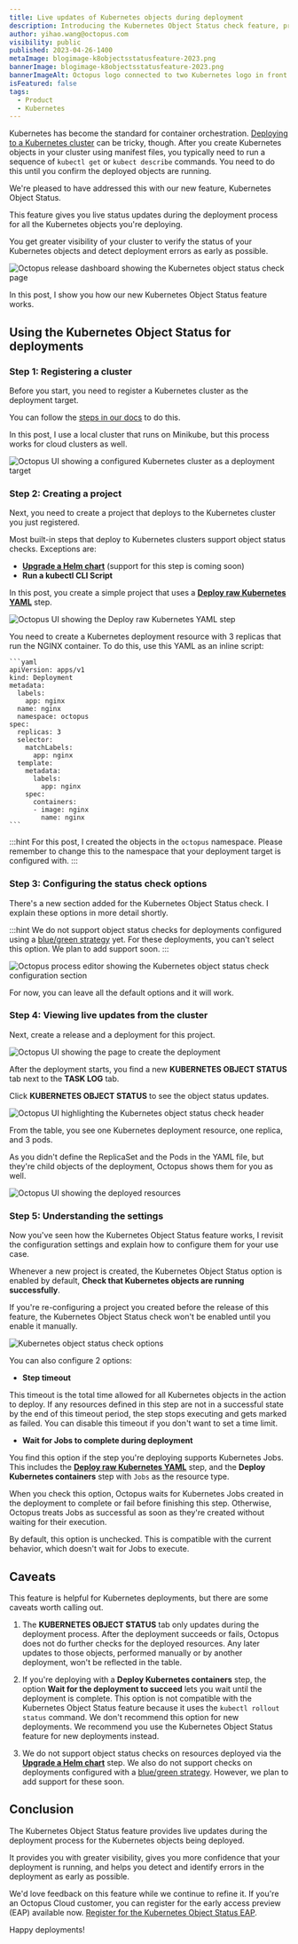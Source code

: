 ```yaml
---
title: Live updates of Kubernetes objects during deployment
description: Introducing the Kubernetes Object Status check feature, providing a live update of Kubernetes objects during deployment.
author: yihao.wang@octopus.com
visibility: public
published: 2023-04-26-1400
metaImage: blogimage-k8objectsstatusfeature-2023.png
bannerImage: blogimage-k8objectsstatusfeature-2023.png
bannerImageAlt: Octopus logo connected to two Kubernetes logo in front of a stylized Octopus dashboard
isFeatured: false
tags: 
  - Product
  - Kubernetes
---
```


Kubernetes has become the standard for container orchestration. [Deploying to a Kubernetes cluster](https://octopus.com/use-case/kubernetes) can be tricky, though. After you create Kubernetes objects in your cluster using manifest files, you typically need to run a sequence of `kubectl get` or `kubect describe` commands. You need to do this until you confirm the deployed objects are running.

We're pleased to have addressed this with our new feature, Kubernetes Object Status.

This feature gives you live status updates during the deployment process for all the Kubernetes objects you're deploying.

You get greater visibility of your cluster to verify the status of your Kubernetes objects and detect deployment errors as early as possible.

![Octopus release dashboard showing the Kubernetes object status check page](status-check-page.png)

In this post, I show you how our new Kubernetes Object Status feature works.

## Using the Kubernetes Object Status for deployments

### Step 1: Registering a cluster

Before you start, you need to register a Kubernetes cluster as the deployment target. 

You can follow the [steps in our docs](https://octopus.com/docs/infrastructure/deployment-targets/kubernetes-target) to do this.

In this post, I use a local cluster that runs on Minikube, but this process works for cloud clusters as well.

![Octopus UI showing a configured Kubernetes cluster as a deployment target](cluster-configuration.png)

### Step 2: Creating a project

Next, you need to create a project that deploys to the Kubernetes cluster you just registered.

Most built-in steps that deploy to Kubernetes clusters support object status checks. Exceptions are: 

- **[Upgrade a Helm chart](https://octopus.com/docs/deployments/kubernetes/helm-update)** (support for this step is coming soon) 
- **Run a kubectl CLI Script**

In this post, you create a simple project that uses a **[Deploy raw Kubernetes YAML](https://octopus.com/docs/deployments/kubernetes#raw-yaml-step)** step.

![Octopus UI showing the Deploy raw Kubernetes YAML step](raw-yaml-step.png)

You need to create a Kubernetes deployment resource with 3 replicas that run the NGINX container. To do this, use this YAML as an inline script:

    ```yaml
    apiVersion: apps/v1
    kind: Deployment
    metadata:
      labels:
        app: nginx
      name: nginx
      namespace: octopus
    spec:
      replicas: 3
      selector:
        matchLabels:
          app: nginx
      template:
        metadata:
          labels:
            app: nginx
        spec:
          containers:
          - image: nginx
            name: nginx
    ```
    
:::hint 
For this post, I created the objects in the `octopus` namespace. Please remember to change this to the namespace that your deployment target is configured with.
:::

### Step 3: Configuring the status check options

There's a new section added for the Kubernetes Object Status check. I explain these options in more detail shortly.

:::hint 
We do not support object status checks for deployments configured using a [blue/green strategy](https://octopus.com/docs/deployments/kubernetes/deploy-container#bluegreen-deployment-strategy) yet. For these deployments, you can't select this option. We plan to add support soon. 
:::

![Octopus process editor showing the Kubernetes object status check configuration section](kubernetes-object-status-check-configuration.png)

For now, you can leave all the default options and it will work.

### Step 4: Viewing live updates from the cluster

Next, create a release and a deployment for this project.

![Octopus UI showing the page to create the deployment](create-deployment.png)

After the deployment starts, you find a new **KUBERNETES OBJECT STATUS** tab next to the **TASK LOG** tab.

Click **KUBERNETES OBJECT STATUS** to see the object status updates.

![Octopus UI highlighting the Kubernetes object status check header](object-status-tab.png)

From the table, you see one Kubernetes deployment resource, one replica, and 3 pods.

As you didn't define the ReplicaSet and the Pods in the YAML file, but they're child objects of the deployment, Octopus shows them for you as well.

![Octopus UI showing the deployed resources](resources-table.png)

### Step 5: Understanding the settings

Now you've seen how the Kubernetes Object Status feature works, I revisit the configuration settings and explain how to configure them for your use case.

Whenever a new project is created, the Kubernetes Object Status option is enabled by default, **Check that Kubernetes objects are running successfully**.

If you're re-configuring a project you created before the release of this feature, the Kubernetes Object Status check won't be enabled until you enable it manually.

![Kubernetes object status check options](kubernetes-object-status-check-options.png)

You can also configure 2 options:

- **Step timeout**

This timeout is the total time allowed for all Kubernetes objects in the action to deploy. If any resources defined in this step are not in a successful state by the end of this timeout period, the step stops executing and gets marked as failed. You can disable this timeout if you don't want to set a time limit.

- **Wait for Jobs to complete during deployment**

You find this option if the step you're deploying supports Kubernetes Jobs. This includes the **[Deploy raw Kubernetes YAML](https://octopus.com/docs/deployments/kubernetes#raw-yaml-step)** step, and the **Deploy Kubernetes containers** step with `Jobs` as the resource type.

When you check this option, Octopus waits for Kubernetes Jobs created in the deployment to complete or fail before finishing this step. Otherwise, Octopus treats Jobs as successful as soon as they're created without waiting for their execution.

By default, this option is unchecked. This is compatible with the current behavior, which doesn't wait for Jobs to execute.

## Caveats

This feature is helpful for Kubernetes deployments, but there are some caveats worth calling out.

1. The **KUBERNETES OBJECT STATUS** tab only updates during the deployment process.
After the deployment succeeds or fails, Octopus does not do further checks for the deployed resources. Any later updates to those objects, performed manually or by another deployment, won't be reflected in the table.

1. If you're deploying with a **Deploy Kubernetes containers** step, the option **Wait for the deployment to succeed** lets you wait until the deployment is complete. This option is not compatible with the Kubernetes Object Status feature because it uses the `kubectl rollout status` command. We don't recommend this option for new deployments. We recommend you use the Kubernetes Object Status feature for new deployments instead.

1. We do not support object status checks on resources deployed via the **[Upgrade a Helm chart](https://octopus.com/docs/deployments/kubernetes/helm-update)** step. We also do not support checks on deployments configured with a [blue/green strategy](https://octopus.com/docs/deployments/kubernetes/deploy-container#bluegreen-deployment-strategy). However, we plan to add support for these soon.

## Conclusion

The Kubernetes Object Status feature provides live updates during the deployment process for the Kubernetes objects being deployed.

It provides you with greater visibility, gives you more confidence that your deployment is running, and helps you detect and identify errors in the deployment as early as possible.

We'd love feedback on this feature while we continue to refine it. If you're an Octopus Cloud customer, you can register for the early access preview (EAP) available now. [Register for the Kubernetes Object Status EAP](https://oc.to/EAP).

Happy deployments!
